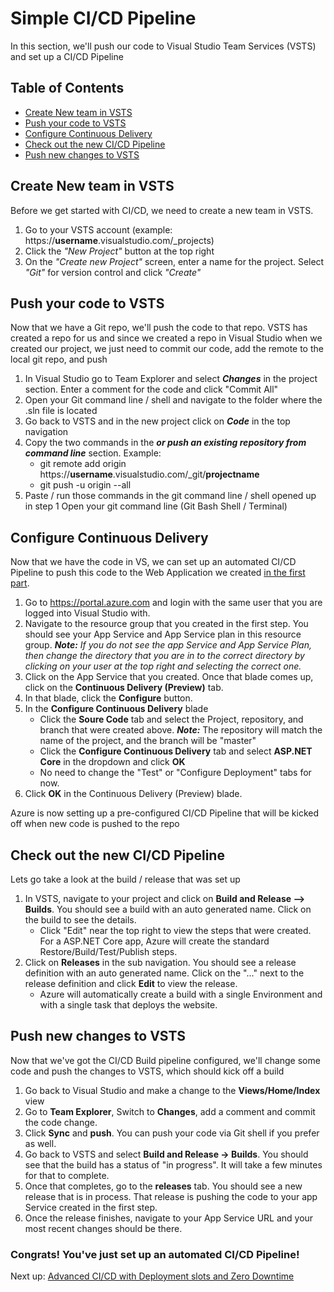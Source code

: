 # Simple CI/CD Pipeline
In this section, we'll push our code to Visual Studio Team Services (VSTS) and set up a CI/CD Pipeline

## Table of Contents
- [Create New team in VSTS](#create-new-team-in-vsts)
- [Push your code to VSTS](#push-your-code-to-vsts)
- [Configure Continuous Delivery](#configure-continuous-delivery)
- [Check out the new CI/CD Pipeline](#check-out-the-new-cicd-pipeline)
- [Push new changes to VSTS](#push-new-changes-to-vsts)

## Create New team in VSTS
Before we get started with CI/CD, we need to create a new team in VSTS.

1. Go to your VSTS account (example: https://__username__.visualstudio.com/_projects)
2. Click the *"New Project"* button at the top right
3. On the *"Create new Project"* screen, enter a name for the project. Select *"Git"* for version control and click *"Create"*

## Push your code to VSTS
Now that we have a Git repo, we'll push the code to that repo. VSTS has created a repo for us and since we created a repo in Visual Studio when we created our project, we just need to commit our code, add the remote to the local git repo, and push

1. In Visual Studio go to Team Explorer and select *__Changes__* in the project section. Enter a comment for the code and click "Commit All"
2. Open your Git command line / shell and navigate to the folder where the .sln file is located
3. Go back to VSTS and in the new project click on *__Code__* in the top navigation
4. Copy the two commands in the *__or push an existing repository from command line__* section. Example:
    - git remote add origin https://__username__.visualstudio.com/_git/__projectname__
    - git push -u origin --all
5. Paste / run those commands in the git command line / shell opened up in step 1
Open your git command line (Git Bash Shell / Terminal)

## Configure Continuous Delivery
Now that we have the code in VS, we can set up an automated CI/CD Pipeline to push this code to the Web Application we created [in the first part](/README.md).

1. Go to <a href="https://portal.azure.com" target="_blank">https://portal.azure.com</a> and login with the same user that you are logged into Visual Studio with.
2. Navigate to the resource group that you created in the first step. You should see your App Service and App Service plan in this resource group. __*Note:*__ *If you do not see the app Service and App Service Plan, then change the directory that you are in to the correct directory by clicking on your user at the top right and selecting the correct one.*
3. Click on the App Service that you created. Once that blade comes up, click on the __Continuous Delivery (Preview)__ tab.
4. In that blade, click the __Configure__ button.
5. In the __Configure Continuous Delivery__ blade
    - Click the __Soure Code__ tab and select the Project, repository, and branch that were created above. __*Note:*__ The repository will match the name of the project, and the branch will be "master"
    - Click the __Configure Continuous Delivery__ tab and select __ASP.NET Core__ in the dropdown and click __OK__
    - No need to change the "Test" or "Configure Deployment" tabs for now.
6. Click __OK__ in the Continuous Delivery (Preview) blade.

Azure is now setting up a pre-configured CI/CD Pipeline that will be kicked off when new code is pushed to the repo

## Check out the new CI/CD Pipeline

Lets go take a look at the build / release that was set up
1. In VSTS, navigate to your project and click on __Build and Release --> Builds__. You should see a build with an auto generated name. Click on the build to see the details. 
    - Click "Edit" near the top right to view the steps that were created. For a ASP.NET Core app, Azure will create the standard Restore/Build/Test/Publish steps.
2. Click on __Releases__ in the sub navigation. You should see a release definition with an auto generated name. Click on the "..." next to the release definition and click __Edit__ to view the release.
    - Azure will automatically create a build with a single Environment and with a single task that deploys the website.

## Push new changes to VSTS

Now that we've got the CI/CD Build pipeline configured, we'll change some code and push the changes to VSTS, which should kick off a build
1. Go back to Visual Studio and make a change to the __Views/Home/Index__ view
2. Go to __Team Explorer__, Switch to __Changes__, add a comment and commit the code change.
3. Click __Sync__ and __push__. You can push your code via Git shell if you prefer as well.
4. Go back to VSTS and select __Build and Release -> Builds__. You should see that the build has a status of "in progress". It will take a few minutes for that to complete.
5. Once that completes, go to the __releases__ tab. You should see a new release that is in process. That release is pushing the code to your app Service created in the first step.
6. Once the release finishes, navigate to your App Service URL and your most recent changes should be there.


### Congrats! You've just set up an automated CI/CD Pipeline!

Next up: [Advanced CI/CD with Deployment slots and Zero Downtime](/deploymentslots.md)